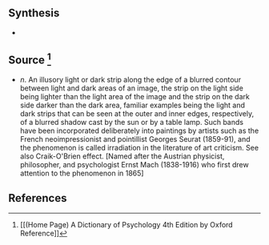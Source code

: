 ## Synthesis
- 
## Source [^1]
- $n$. An illusory light or dark strip along the edge of a blurred contour between light and dark areas of an image, the strip on the light side being lighter than the light area of the image and the strip on the dark side darker than the dark area, familiar examples being the light and dark strips that can be seen at the outer and inner edges, respectively, of a blurred shadow cast by the sun or by a table lamp. Such bands have been incorporated deliberately into paintings by artists such as the French neoimpressionist and pointillist Georges Seurat (1859-91), and the phenomenon is called irradiation in the literature of art criticism. See also Craik-O'Brien effect. \[Named after the Austrian physicist, philosopher, and psychologist Ernst Mach (1838-1916) who first drew attention to the phenomenon in 1865]
## References

[^1]: [[(Home Page) A Dictionary of Psychology 4th Edition by Oxford Reference]]